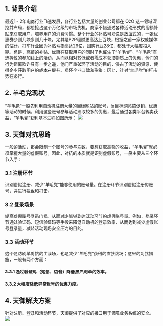 ## 1. 背景介绍
最近1 - 2年电商行业飞速发展，各行业包括大量的创业公司都在 O2O 这一领域深挖并布局，都想抢占这个万亿级的市场先机，商家不惜通过各种活动形式的高额补贴来获取用户、培养用户的消费习惯。整个行业的补贴可以说是放血式的，一张优惠券少则几块多则几十块，尤其是P2P理财更高达上百块，根据之前一家权威媒体的估计，打车行业因为补贴亏损高达29亿，团购行业28亿，都处于大幅度投入期。但是，高额的补贴、优惠在获取用户的同时了也催生了“羊毛党”。“羊毛党”有选择性的参加线上的活动，从而以相对较低或者零成本获取物质上的优惠，他们的行为距离欺诈只有一步之遥，他们严重破环了活动的目的、侵占了活动的资源，使得企业获取用户的成本在提升、损坏企业口碑和形象；因此，针对“羊毛党”的打击势在必行。

## 2. 羊毛党现状
“羊毛党”一般先利用自动机注册大量的目标网站的账号，当目标网站搞促销、优惠等活动的时候，利用这些账号参与活动刷取较多的优惠，最后通过各类平台转卖获益，“羊毛党”获利基本过程如图所示：
![](https://mccdn.qcloud.com/static/img/4e26f1e32bfa27103b8dd886de467295/image.jpg)

## 3. 天御对抗思路
一般的活动，都会限制一个账号的参与次数，要想获取高额的收益，“羊毛党”就必须掌握大量的虚假账号。因此，对抗的本质就是识别虚假账号，一般主要从三个环节入手：
### 3.1 注册环节
识别虚假注册、减少“羊毛党”能够使用的账号量。在注册环节识别虚假注册的账号，并进行拦截和打击。
### 3.2 登录场景
提高虚假账号登录门槛，从而减少能够到达活动环节的虚假账号量。例如，登录环节通过验证码、短信验证码等手段来降低自动机的登录效率，从而达到减少虚假账号登录量，减轻活动现场安全压力的目的。
### 3.3 活动环节
这个是防刷单对抗的主战场，也是减少“羊毛党”获利的直接战场；这里的对抗措施，一般有两个方面：
#### 3.3.1 通过验证码（短信、语音）降低黑产刷单的效率。
#### 3.3.2 大幅度降低异常账号的优惠力度。

## 4. 天御解决方案
针对注册、登录和活动环节，天御提供了对应的接口用于保障业务系统的安全。
![](https://mccdn.qcloud.com/static/img/1b99c14d93adabf944d17b9db730412c/image.png)
